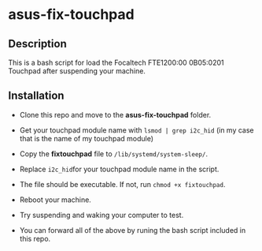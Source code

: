 # asus-fix-touchpad

## Description
This is a bash script for load the Focaltech FTE1200:00 0B05:0201 Touchpad after suspending your machine.

## Installation
- Clone this repo and move to the **asus-fix-touchpad** folder.

- Get your touchpad module name with
`lsmod | grep i2c_hid`
(in my case that is the name of my touchpad module)

- Copy the **fixtouchpad** file to `/lib/systemd/system-sleep/`.

- Replace `i2c_hid`for your touchpad module name in the script.

- The file should be executable. If not, run `chmod +x fixtouchpad`.

- Reboot your machine.

- Try suspending and waking your computer to test.

- You can forward all of the above by runing the bash script included in this repo.
